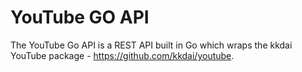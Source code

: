YouTube GO API
======================

The YouTube Go API is a REST API built in Go which wraps the kkdai YouTube package - https://github.com/kkdai/youtube.
